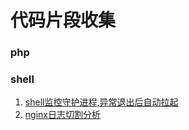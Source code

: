 # 代码片段收集

### php


### shell

1. [shell监控守护进程,异常退出后自动拉起](/sehll/daemon_job_monitor.sh)
2. [nginx日志切割分析](/shell/nginx_log_parse.sh)